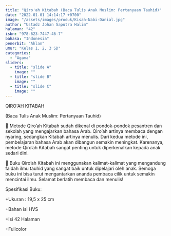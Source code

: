 ```yaml
---
title: "Qiro'ah Kitabah (Baca Tulis Anak Muslim: Pertanyaan Tauhid)"
date: "2022-01-01 14:14:17 +0700"
image: "/assets/images/produk/Kisah-Nabi-Danial.jpg"
author: "Ustadz Johan Saputra Halim"
halaman: "42"
isbn: "978-623-7447-46-7"
bahasa: "Indonesia"
penerbit: "Ahlan"
umur: "Kelas 1, 2, 3 SD"
categories: 
  - "Agama"
sliders: 
  - title: "slide A"
    image: ""
  - title: "slide B"
    image: ""
  - title: "slide C"
    image: ""
---
```


QIRO'AH KITABAH

(Baca Tulis Anak Muslim: Pertanyaan Tauhid)

📒 Metode Qiro’ah Kitabah sudah dikenal di pondok-pondok pesantren dan sekolah yang mengajarkan bahasa Arab. Qiro’ah artinya membaca dengan nyaring, sedangkan Kitabah artinya menulis. Dari kedua metode ini, pembelajaran bahasa Arab akan dibangun semakin meningkat. Karenanya, metode Qiro’ah Kitabah sangat penting untuk diperkenalkan kepada anak sedari dini.


📒 Buku Qiro’ah Kitabah ini menggunakan kalimat-kalimat yang mengandung faidah ilmu tauhid yang sangat baik untuk dipelajari oleh anak.  Semoga buku ini bisa turut mengantarkan ananda pembaca cilik untuk semakin mencintai ilmu. Selamat berlatih membaca dan menulis!



Spesifikasi Buku:

+Ukuran : 19,5 x 25 cm

+Bahan isi HVS

+Isi 42 Halaman

+Fullcolor


